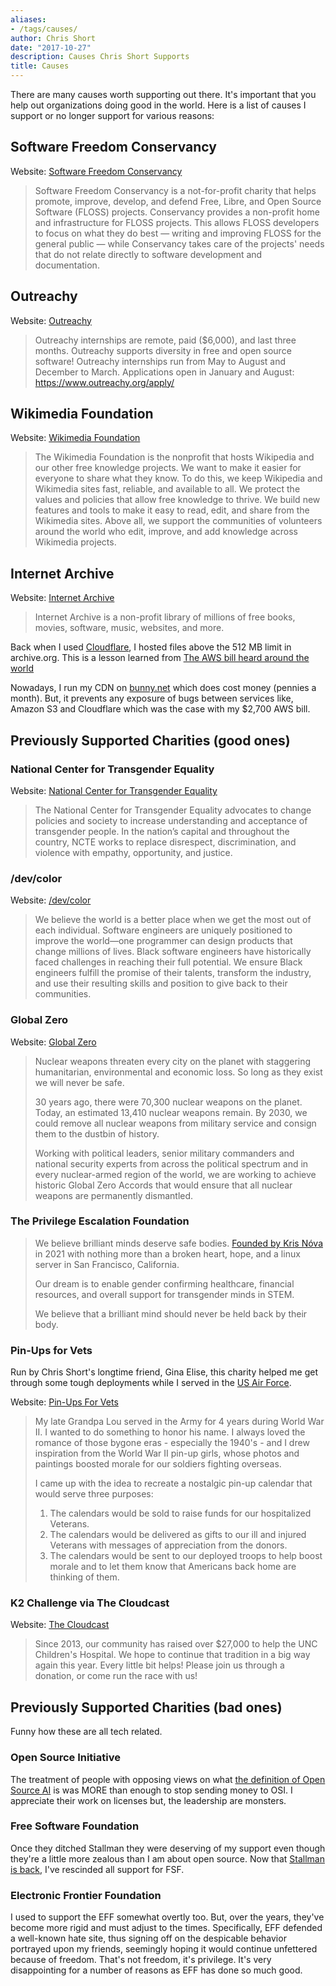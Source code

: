 ```yaml
---
aliases:
- /tags/causes/
author: Chris Short
date: "2017-10-27"
description: Causes Chris Short Supports
title: Causes
---
```


There are many causes worth supporting out there. It's important that you help out organizations doing good in the world. Here is a list of causes I support or no longer support for various reasons:

## Software Freedom Conservancy

Website: [Software Freedom Conservancy](https://sfconservancy.org/)

> Software Freedom Conservancy is a not-for-profit charity that helps promote, improve, develop, and defend Free, Libre, and Open Source Software (FLOSS) projects. Conservancy provides a non-profit home and infrastructure for FLOSS projects. This allows FLOSS developers to focus on what they do best — writing and improving FLOSS for the general public — while Conservancy takes care of the projects' needs that do not relate directly to software development and documentation.

## Outreachy

Website: [Outreachy](https://www.outreachy.org/)

> Outreachy internships are remote, paid ($6,000), and last three months. Outreachy supports diversity in free and open source software! Outreachy internships run from May to August and December to March. Applications open in January and August: <https://www.outreachy.org/apply/>

## Wikimedia Foundation

Website: [Wikimedia Foundation](https://wikimediafoundation.org/)

> The Wikimedia Foundation is the nonprofit that hosts Wikipedia and our other free knowledge projects. We want to make it easier for everyone to share what they know. To do this, we keep Wikipedia and Wikimedia sites fast, reliable, and available to all. We protect the values and policies that allow free knowledge to thrive. We build new features and tools to make it easy to read, edit, and share from the Wikimedia sites. Above all, we support the communities of volunteers around the world who edit, improve, and add knowledge across Wikimedia projects.

## Internet Archive

Website: [Internet Archive](https://archive.org/)

> Internet Archive is a non-profit library of millions of free books, movies, software, music, websites, and more.

Back when I used [Cloudflare](https://www.nocloudflare.com/), I hosted files above the 512 MB limit in archive.org. This is a lesson learned from [The AWS bill heard around the world](/the-aws-bill-heard-around-the-world/)

Nowadays, I run my CDN on [bunny.net](https://bunny.net?ref=ntj8lzdwyl) which does cost money (pennies a month). But, it prevents any exposure of bugs between services like, Amazon S3 and Cloudflare which was the case with my $2,700 AWS bill.

## Previously Supported Charities (good ones)

### National Center for Transgender Equality

Website: [National Center for Transgender Equality](https://transequality.org/)

> The National Center for Transgender Equality advocates to change policies and society to increase understanding and acceptance of transgender people. In the nation’s capital and throughout the country, NCTE works to replace disrespect, discrimination, and violence with empathy, opportunity, and justice.

### /dev/color

Website: [/dev/color](https://www.devcolor.org/)

> We believe the world is a better place when we get the most out of each individual. Software engineers are uniquely positioned to improve the world—one programmer can design products that change millions of lives. Black software engineers have historically faced challenges in reaching their full potential. We ensure Black engineers fulfill the promise of their talents, transform the industry, and use their resulting skills and position to give back to their communities.

### Global Zero

Website: [Global Zero](https://www.globalzero.org/)

> Nuclear weapons threaten every city on the planet with staggering humanitarian, environmental and economic loss. So long as they exist we will never be safe.
> 
> 30 years ago, there were 70,300 nuclear weapons on the planet. Today, an estimated 13,410 nuclear weapons remain. By 2030, we could remove all nuclear weapons from military service and consign them to the dustbin of history.
> 
> Working with political leaders, senior military commanders and national security experts from across the political spectrum and in every nuclear-armed region of the world, we are working to achieve historic Global Zero Accords that would ensure that all nuclear weapons are permanently dismantled.

### The Privilege Escalation Foundation

> We believe brilliant minds deserve safe bodies.
[Founded by Kris Nóva](https://privilegeescalation.org/stories/founders-statement/) in 2021 with nothing more than a broken heart, hope, and a linux server in San Francisco, California.
> 
> Our dream is to enable gender confirming healthcare, financial resources, and overall support for transgender minds in STEM.
> 
> We believe that a brilliant mind should never be held back by their body.

### Pin-Ups for Vets

Run by Chris Short's longtime friend, Gina Elise, this charity helped me get through some tough deployments while I served in the [US Air Force](/3c2x1-tech-control/).

Website: [Pin-Ups For Vets](https://www.pinupsforvets.com/)

> My late Grandpa Lou served in the Army for 4 years during World War II.  I wanted to do something to honor his name.  I always loved the romance of those bygone eras - especially the 1940's - and I drew inspiration from the World War II pin-up girls, whose photos and paintings boosted morale for our soldiers fighting overseas.  
>
> I came up with the idea to recreate a nostalgic pin-up calendar that would serve three purposes:
>
> 1. The calendars would be sold to raise funds for our hospitalized Veterans.
> 2. The calendars would be delivered as gifts to our ill and injured Veterans with messages of appreciation from the donors.
> 3. The calendars would be sent to our deployed troops to help boost morale and to let them know that Americans back home are thinking of them.

### K2 Challenge via The Cloudcast

Website: [The Cloudcast](http://www.thecloudcast.net/)

> Since 2013, our community has raised over $27,000 to help the UNC Children's Hospital. We hope to continue that tradition in a big way again this year. Every little bit helps! Please join us through a donation, or come run the race with us!

## Previously Supported Charities (bad ones)

Funny how these are all tech related.

### Open Source Initiative

The treatment of people with opposing views on what [the definition of Open Source AI](/data-deception-osis-open-source-ai-fallacy/) is was MORE than enough to stop sending money to OSI. I appreciate their work on licenses but, the leadership are monsters.

### Free Software Foundation

Once they ditched Stallman they were deserving of my support even though they're a little more zealous than I am about open source. Now that [Stallman is back](https://arstechnica.com/tech-policy/2021/03/richard-stallman-returns-to-fsf-18-months-after-controversial-rape-comments/), I've rescinded all support for FSF.

### Electronic Frontier Foundation

I used to support the EFF somewhat overtly too. But, over the years, they've become more rigid and must adjust to the times. Specifically, EFF defended a well-known hate site, thus signing off on the despicable behavior portrayed upon my friends, seemingly hoping it would continue unfettered because of freedom. That's not freedom, it's privilege. It's very disappointing for a number of reasons as EFF has done so much good.

